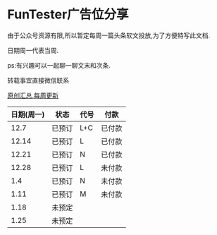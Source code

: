 # FunTester广告位分享

由于公众号资源有限,所以暂定每周一篇头条软文投放,为了方便特写此文档.

日期周一代表当周.

ps:有兴趣可以一起聊一聊文末和次条.

转载事宜直接微信联系

[原创汇总,每周更新](https://gitee.com/fanapi/tester/blob/okay/document/directory.markdown) 

|日期(周一)|状态|代号|付款|
|----|----|----|-----|
|12.7|已预订| L+C|已付款|
|12.14|已预订|L|已付款|
|12.21|已预订|N|已付款|
|12.28|已预订|L|未付款|
|1.4|已预订|N|未付款|
|1.11|已预订|M|未付款|
|1.18|未预定|||
|1.25|未预定|||